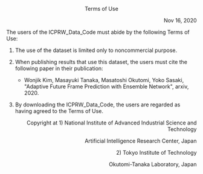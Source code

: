 <p align="center"> Terms of Use </p>
<p align="right"> Nov 16, 2020 </p>

The users of the ICPRW_Data_Code must abide by the following Terms of Use:

1. The use of the dataset is limited only to noncommercial purpose.

1. When publishing results that use this dataset, the users must cite the following paper in their publication:
     * Wonjik Kim, Masayuki Tanaka, Masatoshi Okutomi, Yoko Sasaki, "Adaptive Future Frame Prediction with Ensemble Network", arxiv, 2020.

1. By downloading the ICPRW_Data_Code, the users are regarded as having agreed to the Terms of Use.


<p align="right"> Copyright at 1) National Institute of Advanced Industrial Science and Technology </p>
<p align="right"> Artificial Intelligence Research Center, Japan </p>
<p align="right"> 2) Tokyo Institute of Technology </p>
<p align="right"> Okutomi-Tanaka Laboratory, Japan </p>
